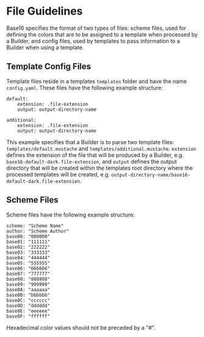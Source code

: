 # File Guidelines
Base16 specifies the format of two types of files: scheme files, used for defining the colors that are to be assigned to a template when processed by a Builder, and config files, used by templates to pass information to a Builder when using a template.

## Template Config Files
Template files reside in a templates `templates` folder and have the name `config.yaml`. These files have the following example structure:

    default: 
        extension: .file-extension
        output: output-directory-name
        
    additional: 
        extension: .file-extension
        output: output-directory-name

This example specifies that a Builder is to parse two template files: `templates/default.mustache` and `templates/additional.mustache`. `extension` defines the extension of the file that will be produced by a Builder, e.g. `base16-default-dark.file-extension`, and `output` defines the output directory that will be created within the templates root directory where the processed templates will be created, e.g. `output-directory-name/base16-default-dark.file-extension`.

## Scheme Files
Scheme files have the following example structure:

    scheme: "Scheme Name"
    author: "Scheme Author"
    base00: "000000"
    base01: "111111"
    base02: "222222"
    base03: "333333"
    base04: "444444"
    base05: "555555"
    base06: "666666"
    base07: "777777"
    base08: "888888"
    base09: "999999"
    base0A: "aaaaaa"
    base0B: "bbbbbb"
    base0C: "cccccc"
    base0D: "dddddd"
    base0E: "eeeeee"
    base0F: "ffffff"

Hexadecimal color values should not be preceded by a "#".
